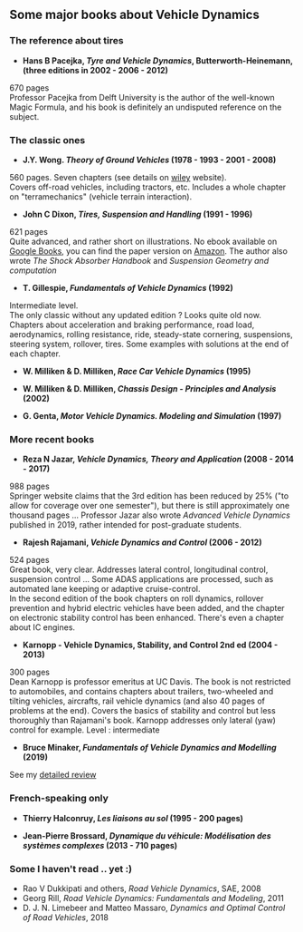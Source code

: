 ## Some major books about Vehicle Dynamics

### The reference about tires ###

* **Hans B Pacejka, _Tyre and Vehicle Dynamics_, Butterworth-Heinemann, (three editions in 2002 - 2006 - 2012)**

670 pages<br />
Professor Pacejka from Delft University is the author of the well-known Magic Formula, and his book is definitely an undisputed reference on the subject.

### The classic ones ###

* **J.Y. Wong. _Theory of Ground Vehicles_ (1978 - 1993 - 2001 - 2008)**

560 pages. Seven chapters (see details on [wiley](https://www.wiley.com/en-us/Theory+of+Ground+Vehicles%2C+4th+Edition-p-9780470170380) website).<br />
Covers off-road vehicles, including tractors, etc. Includes a whole chapter on "terramechanics" (vehicle terrain interaction).

* **John C Dixon, _Tires, Suspension and Handling_ (1991 - 1996)**

621 pages<br />
Quite advanced, and rather short on illustrations. 
No ebook available on [Google Books](https://books.google.fr/books?id=r6pTAAAAMAAJ), you can find the paper version on [Amazon](https://www.amazon.fr/Tires-Suspension-Handling-John-Dixon/dp/1560918314).
  The author also wrote _The Shock Absorber Handbook_ and _Suspension Geometry and computation_

* **T. Gillespie, _Fundamentals of Vehicle Dynamics_ (1992)**

Intermediate level. <br />
The only classic without any updated edition ? Looks quite old now. Chapters about acceleration and braking performance, road load, aerodynamics, rolling resistance, ride, steady-state cornering, suspensions, steering system, rollover, tires. 
Some examples with solutions at the end of each chapter.


* **W. Milliken & D. Milliken, _Race Car Vehicle Dynamics_ (1995)**

* **W. Milliken & D. Milliken, _Chassis Design - Principles and Analysis_ (2002)**

* **G. Genta, _Motor Vehicle Dynamics. Modeling and Simulation_ (1997)**

### More recent books ###

* **Reza N Jazar, _Vehicle Dynamics, Theory and Application_ (2008 - 2014 - 2017)**

988 pages<br />
Springer website claims that the 3rd edition has been reduced by 25% ("to allow for coverage over one semester"), but there is still approximately one thousand pages ...
Professor Jazar also wrote _Advanced Vehicle Dynamics_ published in 2019, rather intended for post-graduate students.

* **Rajesh Rajamani, _Vehicle Dynamics and Control_ (2006 - 2012)**

524 pages<br />
Great book, very clear. Addresses lateral control, longitudinal control, suspension control ... Some ADAS applications are processed, such as automated lane keeping or adaptive cruise-control.  
In the second edition of the book chapters on roll dynamics, rollover prevention and hybrid electric vehicles have been added, and the chapter on electronic stability control has been enhanced. There's even a chapter about IC engines.


* **Karnopp - Vehicle Dynamics, Stability, and Control 2nd ed (2004 - 2013)**

300 pages  
Dean Karnopp is professor emeritus at UC Davis. The book is not restricted to automobiles, and contains chapters about trailers, two-wheeled and tilting vehicles, aircrafts, rail vehicle dynamics (and also 40 pages of problems at the end).  Covers the basics of stability and control but less thoroughly than Rajamani's book. Karnopp addresses only lateral (yaw) control for example.
Level : intermediate


* **Bruce Minaker, _Fundamentals of Vehicle Dynamics and Modelling_ (2019)**

See my [detailed review](https://github.com/EricCabrol/VehicleDynamics/blob/master/Minaker.md)

### French-speaking only ###

* **Thierry Halconruy, _Les liaisons au sol_ (1995 - 200 pages)**

* **Jean-Pierre Brossard, _Dynamique du véhicule: Modélisation des systèmes complexes_ (2013 - 710 pages)**


### Some I haven't read .. yet :) ###

* Rao V Dukkipati and others, _Road Vehicle Dynamics_, SAE, 2008
* Georg Rill, _Road Vehicle Dynamics: Fundamentals and Modeling_, 2011 
* D. J. N. Limebeer and Matteo Massaro, _Dynamics and Optimal Control of Road Vehicles_, 2018
